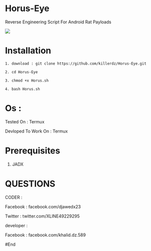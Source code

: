 # Horus-Eye 
Reverse Engineering Script For Android Rat Payloads

![](https://i.top4top.io/p_16082kyt11.jpg)

# Installation
```
1. download : git clone https://github.com/killerdz/Horus-Eye.git

2. cd Horus-Eye

3. chmod +x Horus.sh

4. bash Horus.sh 
```

# Os : 

Tested On : Termux

Devloped To Work On : Termux 

# Prerequisites

1. JADX

# QUESTIONS

CODER : 

Facebook : facebook.com/djawedx23
        
Twitter : twitter.com/XLINE49229295

developer :

Facebook : facebook.com/khalid.dz.589

#End
